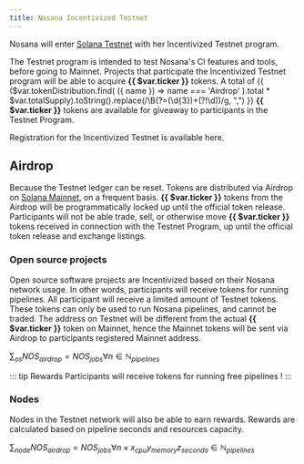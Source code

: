 ```yaml
---
title: Nosana Incentivized Testnet
---
```


Nosana will enter [Solana Testnet](https://docs.solana.com/clusters#testnet) with her Incentivized Testnet program.

The Testnet program is intended to test Nosana's CI features and tools, before going to Mainnet.
Projects that participate the Incentivized Testnet program will be able to acquire <strong>{{ $var.ticker }}</strong> tokens.
A total of
{{ ($var.tokenDistribution.find( ({ name }) => name === 'Airdrop' ).total * $var.totalSupply).toString().replace(/\B(?=(\d{3})+(?!\d))/g, ",") }}
<strong>{{ $var.ticker }}</strong> tokens are available for giveaway to participants in the Testnet Program.

Registration for the Incentivized Testnet is available here.

[comment]: <> (add link to google forms)

## Airdrop 

Because the Testnet ledger can be reset. Tokens are distributed via Airdrop on 
[Solana Mainnet](https://docs.solana.com/clusters#mainnet-beta), on a frequent basis.
<strong>{{ $var.ticker }}</strong> tokens from the Airdrop will be programmatically locked 
up until the official token release.
Participants will not be able trade, sell, or otherwise move <strong>{{ $var.ticker }}</strong> tokens received 
in connection with the Testnet Program, up until the official token release and exchange listings. 

### Open source projects

Open source software projects are Incentivized based on their Nosana network usage.
In other words, participants will receive tokens for running pipelines.
All participant will receive a limited amount of Testnet tokens.
These tokens can only be used to run Nosana pipelines, and cannot be traded. 
The address on Testnet will be different from the actual <strong>{{ $var.ticker }}</strong> token on Mainnet,
hence the Mainnet tokens will be sent via Airdrop to participants registered Mainnet address.

$\sum_{os} NOS_{airdrop} = NOS_{jobs} \forall n \in \mathbb N_{pipelines}$

::: tip Rewards
Participants will receive tokens for running free pipelines ! 
:::

### Nodes

Nodes in the Testnet network will also be able to earn rewards.
Rewards are calculated based on pipeline seconds and resources capacity.

$\sum_{node} NOS_{airdrop} = NOS_{jobs} \forall n \times x_{cpu} y_{memory} z_{seconds} \in \mathbb N_{pipelines}$

